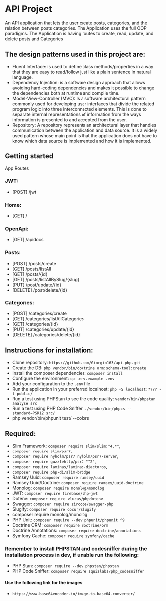 # API Project 

An API application that lets the user create posts, categories, and the relation between posts categories. The Application uses the full OOP paradigms. The Application is having routes to create, read, update, and delete posts and Categories

## The design patterns used in this project are:

- Fluent Interface:
  is used to define class methods/properties in a way that they are easy to read/follow just like a plain sentence in natural language.
- Dependency Injection:
  is a software design approach that allows avoiding hard-coding dependencies and makes it possible to change the dependencies both at runtime and compile time.
- Model-View-Controller (MVC):
 Is a software architectural pattern commonly used for developing user interfaces that divide the related program logic into three interconnected elements. This is done to separate internal representations of information from the ways information is presented to and accepted from the user.
- Repository:
  A repository represents an architectural layer that handles communication between the application and data source. It is a widely used pattern whose main point is that the application does not have to know which data source is implemented and how it is implemented.

## Getting started
App Routes

### JWT:

- [POST] /jwt

### Home:

- [GET] /

### OpenApi:

- [GET] /apidocs

### Posts:

- [POST] /posts/create
- [GET] /posts/listAll
- [GET] /posts/{id}
- [GET] /posts/listAllBySlug/{slug}
- [PUT] /post/update/{id}
- [DELETE] /post/delete/{id}

### Categories:

- [POST] /categories/create
- [GET] /categories/listAllCategories
- [GET] /categories/{id}
- [PUT] /categories/update/{id}
- [DELETE] /categories/delete/{id}

## Instructions for installation:

- Clone repository: `https://github.com/Giorgio163/api-php.git`
- Create the DB: `php vendor/bin/doctrine orm:schema-tool:create`
- Install the composer dependencies: `composer install`
- Configure the environment: `cp .env.example .env`
- Add your configuration to the `.env` file
- Run the application in your preferred localhost: `php -S localhost:???? -t public/`
- Run a test using PHPStan to see the code quality: `vendor/bin/phpstan analyse src`
- Run a test using PHP Code Sniffer: `./vendor/bin/phpcs --standard=PSR12 src/`
- php vendor/bin/phpunit test/ --colors


## Required:

- Slim Framework: `composer require slim/slim:"4.*"`,
-  `composer require slim/psr7`,
-  `composer require nyholm/psr7 nyholm/psr7-server`,
-  `composer require guzzlehttp/psr7 "^2"`,
-  `composer require laminas/laminas-diactoros`,
-  `composer require php-di/slim-bridge`
- Ramsey Uuid: `composer require ramsey/uuid`
- Ramsey Uuid/Doctrine: `composer require ramsey/uuid-doctrine`
- Monolog: `composer require monolog/monolog`
- JWT: `composer require firebase/php-jwt`
- Dotenv: `composer require vlucas/phpdotenv`
- Swagger: `composer require zircote/swagger-php`
- Slugify: `composer require cocur/slugify`
- composer require monolog/monolog
- PHP Unit: `composer require --dev phpunit/phpunit ^9`
- Doctrine ORM: `composer require doctrine/orm`
- Doctrine Annotations: `composer require doctrine/annotations`
- Symfony Cache: `composer require symfony/cache`

### Remember to install PHPSTAN and codesniffer during the installation process in dev, if unable run the following:

- PHP Stan: `composer require --dev phpstan/phpstan`
- PHP Code Sniffer: `composer require squizlabs/php_codesniffer`

#### Use the following link for the images:

- `https://www.base64encoder.io/image-to-base64-converter/`